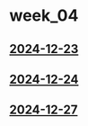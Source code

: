 # week_04 <!-- markmap: foldAll -->
## [2024-12-23](2024-12-23/2024-12-23.html)
## [2024-12-24](2024-12-24/2024-12-24.html)
## [2024-12-27](2024-12-27/2024-12-27.html)
